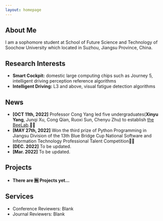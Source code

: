 ```yaml
---
layout: homepage
---
```


## About Me

I am a sophomore student at School of Future Science and Technology of Soochow University which located in Suzhou, Jiangsu Province, China.

## Research Interests

- **Smart Cockpit:** domestic large computing chips such as Journey 5, intelligent driving perception
reference algorithms
- **Intelligent Driving:** L3 and above, visual fatigue detection algorithms

## News

- **[OCT 11th, 2022]**  Professor Cong Yang led five undergraduates(**Xinyu Yang**, Junqi Xu, Cong Qian, Ruoxi Sun, Chenyu Zhu) to establish [the BeeLab](https://beelab955.github.io/).🎉✨ 
- **[MAY 27th, 2022]**  Won the third prize of Python Programming in Jiangsu Division of the 13th Blue Bridge Cup National Software and Information Technology Professional Talent Competition🎉✨
- **[DEC. 2022]** To be updated.
- **[Mar. 2022]** To be updated.

## Projects

- **There are 🈚️ Projects yet...**

<!-- - **Mnemonics Training: Multi-Class Incremental Learning without Forgetting**   我把它注释掉了，等有项目了再加，保留了源代码
  <br>
  **Yaoyao Liu**, Yuting Su, An-An Liu, Bernt Schiele, Qianru Sun
  <br>
  IEEE Conference on Computer Vision and Pattern Recognition. **CVPR 2020**.
  <br>
  [[PDF](https://arxiv.org/pdf/2002.10211.pdf)] [[Code](https://github.com/yaoyao-liu/mnemonics)] <strong><i style="color:#e74d3c">Oral Presentation</i></strong>

- **Learning to Self-Train for Semi-Supervised Few-Shot Classification**
  <br>
  Xinzhe Li, Qianru Sun, **Yaoyao Liu**, Shibao Zheng, Qin Zhou, Tat-Seng Chua, Bernt Schiele
  <br>
  33rd Conference on Neural Information Processing Systems. **NeurIPS 2019**.
  <br>
  [[PDF](http://papers.nips.cc/paper/9216-learning-to-self-train-for-semi-supervised-few-shot-classification.pdf)] [[Code](https://github.com/xinzheli1217/learning-to-self-train)]

- **Meta-Transfer Learning for Few-Shot Learning**
  <br>
  Qianru Sun\*, **Yaoyao Liu\***, Tat-Seng Chua, Bernt Schiele
  <br>
  IEEE Conference on Computer Vision and Pattern Recognition. **CVPR 2019**.
  <br>
  [[PDF](http://openaccess.thecvf.com/content_CVPR_2019/papers/Sun_Meta-Transfer_Learning_for_Few-Shot_Learning_CVPR_2019_paper.pdf)] [[Code](https://github.com/yaoyao-liu/meta-transfer-learning)] [[Project](https://mtl.yyliu.net/)]
 -->
## Services

- Conference Reviewers: Blank
- Journal Reviewers: Blank
